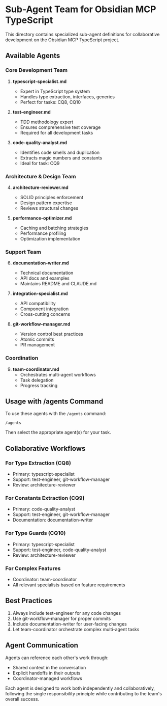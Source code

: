 # Sub-Agent Team for Obsidian MCP TypeScript

This directory contains specialized sub-agent definitions for collaborative development on the Obsidian MCP TypeScript project.

## Available Agents

### Core Development Team

1. **typescript-specialist.md**
   - Expert in TypeScript type system
   - Handles type extraction, interfaces, generics
   - Perfect for tasks: CQ8, CQ10

2. **test-engineer.md** 
   - TDD methodology expert
   - Ensures comprehensive test coverage
   - Required for all development tasks

3. **code-quality-analyst.md**
   - Identifies code smells and duplication
   - Extracts magic numbers and constants
   - Ideal for task: CQ9

### Architecture & Design Team

4. **architecture-reviewer.md**
   - SOLID principles enforcement
   - Design pattern expertise
   - Reviews structural changes

5. **performance-optimizer.md**
   - Caching and batching strategies
   - Performance profiling
   - Optimization implementation

### Support Team

6. **documentation-writer.md**
   - Technical documentation
   - API docs and examples
   - Maintains README and CLAUDE.md

7. **integration-specialist.md**
   - API compatibility
   - Component integration
   - Cross-cutting concerns

8. **git-workflow-manager.md**
   - Version control best practices
   - Atomic commits
   - PR management

### Coordination

9. **team-coordinator.md**
   - Orchestrates multi-agent workflows
   - Task delegation
   - Progress tracking

## Usage with /agents Command

To use these agents with the `/agents` command:

```
/agents
```

Then select the appropriate agent(s) for your task. 

## Collaborative Workflows

### For Type Extraction (CQ8)
- Primary: typescript-specialist
- Support: test-engineer, git-workflow-manager
- Review: architecture-reviewer

### For Constants Extraction (CQ9)
- Primary: code-quality-analyst
- Support: test-engineer, git-workflow-manager
- Documentation: documentation-writer

### For Type Guards (CQ10)
- Primary: typescript-specialist
- Support: test-engineer, code-quality-analyst
- Review: architecture-reviewer

### For Complex Features
- Coordinator: team-coordinator
- All relevant specialists based on feature requirements

## Best Practices

1. Always include test-engineer for any code changes
2. Use git-workflow-manager for proper commits
3. Include documentation-writer for user-facing changes
4. Let team-coordinator orchestrate complex multi-agent tasks

## Agent Communication

Agents can reference each other's work through:
- Shared context in the conversation
- Explicit handoffs in their outputs
- Coordinator-managed workflows

Each agent is designed to work both independently and collaboratively, following the single responsibility principle while contributing to the team's overall success.